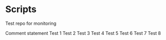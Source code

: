 # Scripts
Test repo for monitoring

Comment statement
Test 1
Test 2
Test 3
Test 4
Test 5
Test 6
Test 7
Test 8

